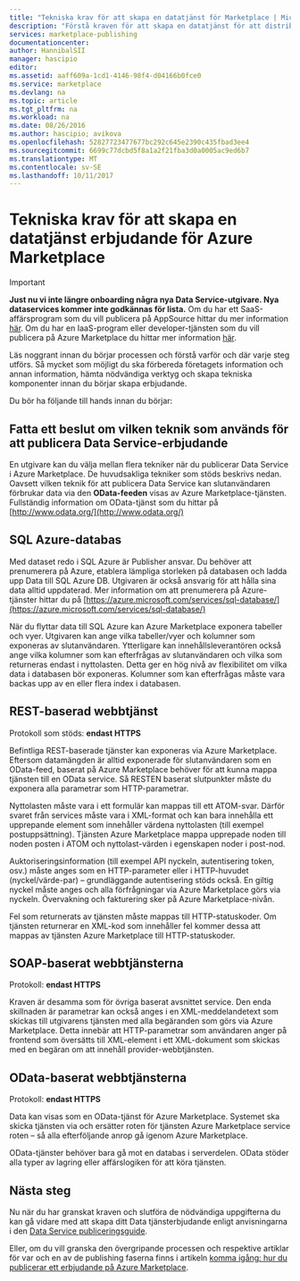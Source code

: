 ```yaml
---
title: "Tekniska krav för att skapa en datatjänst för Marketplace | Microsoft Docs"
description: "Förstå kraven för att skapa en datatjänst för att distribuera och sälja på Azure Marketplace"
services: marketplace-publishing
documentationcenter: 
author: HannibalSII
manager: hascipio
editor: 
ms.assetid: aaff609a-1cd1-4146-98f4-d04166b0fce0
ms.service: marketplace
ms.devlang: na
ms.topic: article
ms.tgt_pltfrm: na
ms.workload: na
ms.date: 08/26/2016
ms.author: hascipio; avikova
ms.openlocfilehash: 52827723477677bc292c645e2390c435fbad3ee4
ms.sourcegitcommit: 6699c77dcbd5f8a1a2f21fba3d0a0005ac9ed6b7
ms.translationtype: MT
ms.contentlocale: sv-SE
ms.lasthandoff: 10/11/2017
---
```

# <a name="technical-pre-requisites-for-creating-a-data-service-offer-for-the-azure-marketplace"></a>Tekniska krav för att skapa en datatjänst erbjudande för Azure Marketplace
> [!IMPORTANT]
> **Just nu vi inte längre onboarding några nya Data Service-utgivare. Nya dataservices kommer inte godkännas för lista.** Om du har ett SaaS-affärsprogram som du vill publicera på AppSource hittar du mer information [här](https://appsource.microsoft.com/partners). Om du har en IaaS-program eller developer-tjänsten som du vill publicera på Azure Marketplace du hittar mer information [här](https://azure.microsoft.com/marketplace/programs/certified/).
> 
> 

Läs noggrant innan du börjar processen och förstå varför och där varje steg utförs. Så mycket som möjligt du ska förbereda företagets information och annan information, hämta nödvändiga verktyg och skapa tekniska komponenter innan du börjar skapa erbjudande.

Du bör ha följande till hands innan du börjar:

## <a name="make-a-decision-on-what-technology-will-be-used-to-publish-your-data-service-offer"></a>Fatta ett beslut om vilken teknik som används för att publicera Data Service-erbjudande
En utgivare kan du välja mellan flera tekniker när du publicerar Data Service i Azure Marketplace. De huvudsakliga tekniker som stöds beskrivs nedan. Oavsett vilken teknik för att publicera Data Service kan slutanvändaren förbrukar data via den **OData-feeden** visas av Azure Marketplace-tjänsten. Fullständig information om OData-tjänst som du hittar på [http://www.odata.org/](http://www.odata.org/)

## <a name="sql-azure-database"></a>SQL Azure-databas
Med dataset redo i SQL Azure är Publisher ansvar. Du behöver att prenumerera på Azure, etablera lämpliga storleken på databasen och ladda upp Data till SQL Azure DB. Utgivaren är också ansvarig för att hålla sina data alltid uppdaterad. Mer information om att prenumerera på Azure-tjänster hittar du på [https://azure.microsoft.com/services/sql-database/](https://azure.microsoft.com/services/sql-database/)

När du flyttar data till SQL Azure kan Azure Marketplace exponera tabeller och vyer. Utgivaren kan ange vilka tabeller/vyer och kolumner som exponeras av slutanvändaren. Ytterligare kan innehållsleverantören också ange vilka kolumner som kan efterfrågas av slutanvändaren och vilka som returneras endast i nyttolasten. Detta ger en hög nivå av flexibilitet om vilka data i databasen bör exponeras. Kolumner som kan efterfrågas måste vara backas upp av en eller flera index i databasen.

## <a name="rest-based-web-service"></a>REST-baserad webbtjänst
Protokoll som stöds: **endast HTTPS**

Befintliga REST-baserade tjänster kan exponeras via Azure Marketplace. Eftersom datamängden är alltid exponerade för slutanvändaren som en OData-feed, baserat på Azure Marketplace behöver för att kunna mappa tjänsten till en OData service. Så RESTEN baserat slutpunkter måste du exponera alla parametrar som HTTP-parametrar.

Nyttolasten måste vara i ett formulär kan mappas till ett ATOM-svar. Därför svaret från services måste vara i XML-format och kan bara innehålla ett upprepande element som innehåller värdena nyttolasten (till exempel postuppsättning). Tjänsten Azure Marketplace mappa upprepade noden till noden posten i ATOM och nyttolast-värden i egenskapen noder i post-nod.

Auktoriseringsinformation (till exempel API nyckeln, autentisering token, osv.) måste anges som en HTTP-parameter eller i HTTP-huvudet (nyckel/värde-par) – grundläggande autentisering stöds också. En giltig nyckel måste anges och alla förfrågningar via Azure Marketplace görs via nyckeln. Övervakning och fakturering sker på Azure Marketplace-nivån.

Fel som returnerats av tjänsten måste mappas till HTTP-statuskoder. Om tjänsten returnerar en XML-kod som innehåller fel kommer dessa att mappas av tjänsten Azure Marketplace till HTTP-statuskoder.

## <a name="soap-based-web-services"></a>SOAP-baserat webbtjänsterna
Protokoll: **endast HTTPS**

Kraven är desamma som för övriga baserat avsnittet service. Den enda skillnaden är parametrar kan också anges i en XML-meddelandetext som skickas till utgivarens tjänsten med alla begäranden som görs via Azure Marketplace. Detta innebär att HTTP-parametrar som användaren anger på frontend som översätts till XML-element i ett XML-dokument som skickas med en begäran om att innehåll provider-webbtjänsten.

## <a name="odata-based-web-services"></a>OData-baserat webbtjänsterna
Protokoll: **endast HTTPS**

Data kan visas som en OData-tjänst för Azure Marketplace. Systemet ska skicka tjänsten via och ersätter roten för tjänsten Azure Marketplace service roten – så alla efterföljande anrop gå igenom Azure Marketplace.

OData-tjänster behöver bara gå mot en databas i serverdelen. OData stöder alla typer av lagring eller affärslogiken för att köra tjänsten.

## <a name="next-steps"></a>Nästa steg
Nu när du har granskat kraven och slutföra de nödvändiga uppgifterna du kan gå vidare med att skapa ditt Data tjänsterbjudande enligt anvisningarna i den [Data Service publiceringsguide](marketplace-publishing-data-service-creation.md).

Eller, om du vill granska den övergripande processen och respektive artiklar för var och en av de publishing faserna finns i artikeln [komma igång: hur du publicerar ett erbjudande på Azure Marketplace](marketplace-publishing-getting-started.md).

[link-acct]:marketplace-publishing-accounts-creation-registration.md
